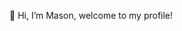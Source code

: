 👋 Hi, I’m Mason, welcome to my profile!

<!---
MQuinnz1/MQuinnz1 is a ✨ special ✨ repository because its `README.md` (this file) appears on your GitHub profile.
You can click the Preview link to take a look at your changes.
--->
